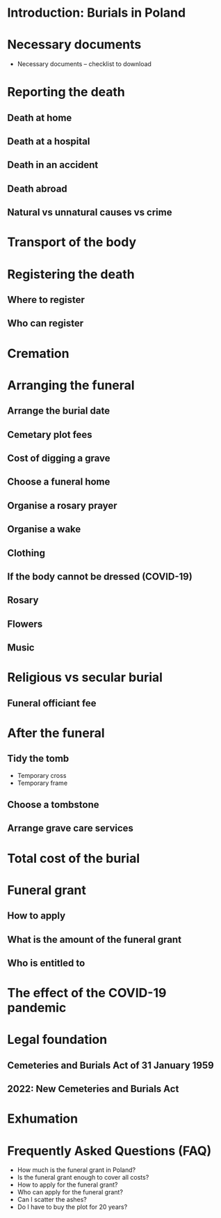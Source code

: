 # Introduction: Burials in Poland

# Necessary documents
* Necessary documents – checklist to download

# Reporting the death
## Death at home
## Death at a hospital
## Death in an accident
## Death abroad
## Natural vs unnatural causes vs crime

# Transport of the body
  
# Registering the death 
## Where to register
## Who can register

# Cremation

# Arranging the funeral
## Arrange the burial date
## Cemetary plot fees
## Cost of digging a grave
## Choose a funeral home
## Organise a rosary prayer
## Organise a wake
## Clothing
## If the body cannot be dressed (COVID-19)
## Rosary
## Flowers 
## Music

# Religious vs secular burial
## Funeral officiant fee

# After the funeral
## Tidy the tomb
* Temporary cross
* Temporary frame
## Choose a tombstone
## Arrange grave care services

# Total cost of the burial

# Funeral grant
## How to apply
## What is the amount of the funeral grant
## Who is entitled to

# The effect of the COVID-19 pandemic

# Legal foundation 
## Cemeteries and Burials Act of 31 January 1959
## 2022: New Cemeteries and Burials Act

# Exhumation

# Frequently Asked Questions (FAQ)
* How much is the funeral grant in Poland?
* Is the funeral grant enough to cover all costs?
* How to apply for the funeral grant?
* Who can apply for the funeral grant?
* Can I scatter the ashes?
* Do I have to buy the plot for 20 years?
